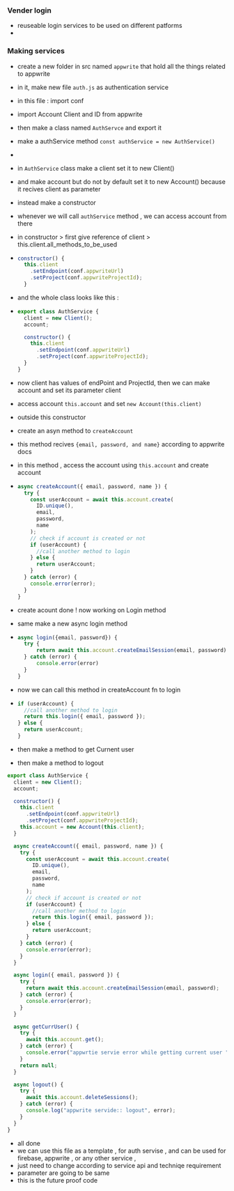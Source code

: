 ### Vender login

- reuseable login services to be used on different patforms
-

### Making services

- create a new folder in src named `appwrite` that hold all the things related to appwrite
- in it, make new file `auth.js` as authentication service
- in this file : import conf
- import Account Client and ID from appwrite
- then make a class named `AuthServce` and export it
- make a authService method `const authService = new AuthService()`
-

- in `AuthService` class make a client set it to new Client()
- and make account but do not by default set it to new Account() because it recives client as parameter
- instead make a constructor
- whenever we will call `authService` method , we can access account from there

- in constructor > first give reference of client > this.client.all_methods_to_be_used

- ```js
  constructor() {
    this.client
      .setEndpoint(conf.appwriteUrl)
      .setProject(conf.appwriteProjectId);
    }
  ```
- and the whole class looks like this :
- ```js
  export class AuthService {
    client = new Client();
    account;

    constructor() {
      this.client
        .setEndpoint(conf.appwriteUrl)
        .setProject(conf.appwriteProjectId);
    }
  }
  ```

- now client has values of endPoint and ProjectId, then we can make account and set its parameter client
- access account `this.account` and set `new Account(this.client)`

- outside this constructor
- create an asyn method to `createAccount`
- this method recives `{email, password, and name}` according to appwrite docs
- in this method , access the account using `this.account` and create account

- ```js
  async createAccount({ email, password, name }) {
    try {
      const userAccount = await this.account.create(
        ID.unique(),
        email,
        password,
        name
      );
      // check if account is created or not
      if (userAccount) {
        //call another method to login
      } else {
        return userAccount;
      }
    } catch (error) {
      console.error(error);
    }
  }
  ```
- create acount done ! now working on Login method
- same make a new async login method
- ```js
  async login({email, password}) {
    try {
        return await this.account.createEmailSession(email, password)
    } catch (error) {
        console.error(error)
    }
  }
  ```
- now we can call this method in createAccount fn to login
- ```js
  if (userAccount) {
    //call another method to login
    return this.login({ email, password });
  } else {
    return userAccount;
  }
  ```

- then make a method to get Curnent user

- then make a method to logout

```js
export class AuthService {
  client = new Client();
  account;

  constructor() {
    this.client
      .setEndpoint(conf.appwriteUrl)
      .setProject(conf.appwriteProjectId);
    this.account = new Account(this.client);
  }

  async createAccount({ email, password, name }) {
    try {
      const userAccount = await this.account.create(
        ID.unique(),
        email,
        password,
        name
      );
      // check if account is created or not
      if (userAccount) {
        //call another method to login
        return this.login({ email, password });
      } else {
        return userAccount;
      }
    } catch (error) {
      console.error(error);
    }
  }

  async login({ email, password }) {
    try {
      return await this.account.createEmailSession(email, password);
    } catch (error) {
      console.error(error);
    }
  }

  async getCurrUser() {
    try {
      await this.account.get();
    } catch (error) {
      console.error("appwrtie servie error while getting current user ", error);
    }
    return null;
  }

  async logout() {
    try {
      await this.account.deleteSessions();
    } catch (error) {
      console.log("appwrite servide:: logout", error);
    }
  }
}
```

- all done
- we can use this file as a template , for auth servise , and can be used for firebase, appwrite , or any other service ,
- just need to change according to service api and techniqe requirement
- parameter are going to be same
- this is the future proof code
